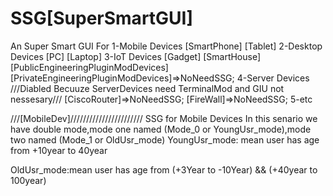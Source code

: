 # SSG[SuperSmartGUI]
An Super Smart GUI For
  1-Mobile Devices
    [SmartPhone]
    [Tablet]
  2-Desktop Devices
    [PC]
    [Laptop]
  3-IoT Devices
    [Gadget]
    [SmartHouse]
    [PublicEngineeringPluginModDevices]
    [PrivateEngineeringPluginModDevices]=>NoNeedSSG;
  4-Server Devices  ///Diabled Becuuze ServerDevices need TerminalMod and GIU not nessesary///
    [CiscoRouter]=>NoNeedSSG;
    [FireWall]=>NoNeedSSG;
  5-etc



///[MobileDev]///////////////////////
SSG for Mobile Devices
In this senario we have double mode,mode one named (Mode_0 or YoungUsr_mode),mode two named (Mode_1 or OldUsr_mode)
YoungUsr_mode: mean user has age from +10year to 40year


OldUsr_mode:mean user has age from (+3Year to -10Year) && (+40year to 100year)
